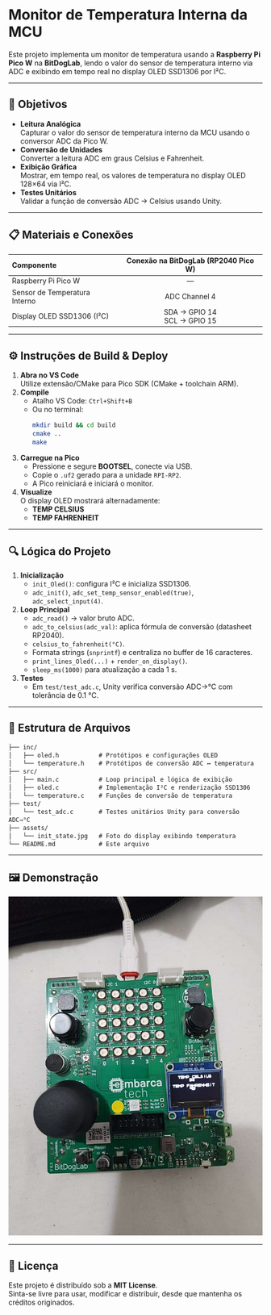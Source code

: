 # Monitor de Temperatura Interna da MCU

Este projeto implementa um monitor de temperatura usando a **Raspberry Pi Pico W** na **BitDogLab**, lendo o valor do sensor de temperatura interno via ADC e exibindo em tempo real no display OLED SSD1306 por I²C.

---

## 🎯 Objetivos

- **Leitura Analógica**  
  Capturar o valor do sensor de temperatura interno da MCU usando o conversor ADC da Pico W.
- **Conversão de Unidades**  
  Converter a leitura ADC em graus Celsius e Fahrenheit.
- **Exibição Gráfica**  
  Mostrar, em tempo real, os valores de temperatura no display OLED 128×64 via I²C.
- **Testes Unitários**  
  Validar a função de conversão ADC → Celsius usando Unity.

---

## 📋 Materiais e Conexões

| Componente                    | Conexão na BitDogLab (RP2040 Pico W) |
| :---------------------------- | :----------------------------------: |
| Raspberry Pi Pico W           |                  —                   |
| Sensor de Temperatura Interno |            ADC Channel 4             |
| Display OLED SSD1306 (I²C)    |    SDA → GPIO 14<br>SCL → GPIO 15    |

---

## ⚙️ Instruções de Build & Deploy

1. **Abra no VS Code**  
   Utilize extensão/CMake para Pico SDK (CMake + toolchain ARM).
2. **Compile**
   - Atalho VS Code: `Ctrl+Shift+B`
   - Ou no terminal:
     ```bash
     mkdir build && cd build
     cmake ..
     make
     ```
3. **Carregue na Pico**
   - Pressione e segure **BOOTSEL**, conecte via USB.
   - Copie o `.uf2` gerado para a unidade `RPI-RP2`.
   - A Pico reiniciará e iniciará o monitor.
4. **Visualize**  
   O display OLED mostrará alternadamente:
   - **TEMP CELSIUS**
   - **TEMP FAHRENHEIT**

---

## 🔍 Lógica do Projeto

1. **Inicialização**
   - `init_Oled()`: configura I²C e inicializa SSD1306.
   - `adc_init()`, `adc_set_temp_sensor_enabled(true)`, `adc_select_input(4)`.
2. **Loop Principal**
   - `adc_read()` → valor bruto ADC.
   - `adc_to_celsius(adc_val)`: aplica fórmula de conversão (datasheet RP2040).
   - `celsius_to_fahrenheit(°C)`.
   - Formata strings (`snprintf`) e centraliza no buffer de 16 caracteres.
   - `print_lines_Oled(...)` + `render_on_display()`.
   - `sleep_ms(1000)` para atualização a cada 1 s.
3. **Testes**
   - Em `test/test_adc.c`, Unity verifica conversão ADC→°C com tolerância de 0.1 °C.

---

## 📂 Estrutura de Arquivos

```
├── inc/
│   ├── oled.h           # Protótipos e configurações OLED
│   └── temperature.h    # Protótipos de conversão ADC ↔ temperatura
├── src/
│   ├── main.c           # Loop principal e lógica de exibição
│   ├── oled.c           # Implementação I²C e renderização SSD1306
│   └── temperature.c    # Funções de conversão de temperatura
├── test/
│   └── test_adc.c       # Testes unitários Unity para conversão ADC→°C
├── assets/
│   └── init_state.jpg   # Foto do display exibindo temperatura
└── README.md            # Este arquivo
```

---

## 🖼️ Demonstração

![Estado Inicial no OLED](./assets/init_state.jpg)

---

## 📜 Licença

Este projeto é distribuído sob a **MIT License**.  
Sinta-se livre para usar, modificar e distribuir, desde que mantenha os créditos originados.
